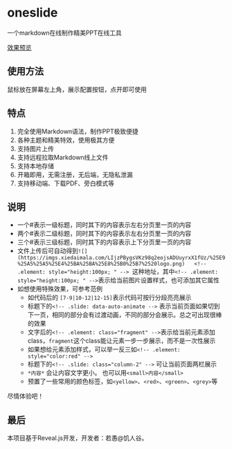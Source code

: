 # oneslide
一个markdown在线制作精美PPT在线工具

[效果预览](https://jirengu.github.io/new-oneslide/dist)

## 使用方法
鼠标放在屏幕左上角，展示配置按钮，点开即可使用

## 特点

1. 完全使用Markdown语法，制作PPT极致便捷
2. 各种主题和精美特效，使用极其方便
3. 支持图片上传
4. 支持远程拉取Markdown线上文件
5. 支持本地存储
6. 开箱即用，无需注册，无后端，无隐私泄漏
7. 支持移动端、下载PDF、旁白模式等

## 说明

- 一个#表示一级标题，同时其下的内容表示左右分页里一页的内容
- 两个#表示二级标题，同时其下的内容表示左右分页里一页的内容
- 三个#表示三级标题，同时其下的内容表示上下分页里一页的内容
- 文件上传后可自动得到`![](https://imgs.xiedaimala.com/LIjzPBygsVKz98q2eojsADUuyrxX1fUz/%25E9%25A5%25A5%25E4%25BA%25BA%25E8%25B0%25B7%2520logo.png)   <!-- .element: style="height:100px; " --> `这种地址，其中`<!-- .element: style="height:100px; " -->`表示给当前图片设置样式，也可添加其它属性
- 如想使用特殊效果，可参考范例
  - 如代码后的 `[7-9|10-12|12-15]`表示代码可按行分段亮亮展示
  - 标题下的`<!-- .slide: data-auto-animate -->` 表示当前页面如果切到下一页，相同的部分会有过渡动画，不同的部分会展示。总之可出现很棒的效果
  - 文字后的`<!-- .element: class="fragment" -->`表示给当前元素添加class，`fragment`这个class能让元素一步一步展示，而不是一次性展示
  - 如果想给元素添加样式，可以举一反三如`<!-- .element: style="color:red" -->`
  - 标题下的`<!-- .slide: class="column-2" -->` 可让当前页面两栏展示
  - `*内容*` 会让内容文字更小。 也可以用`<small>内容</small>`
  - 预置了一些常用的颜色标签，如`<yellow>`、`<red>`、`<green>`、`<grey>`等

尽情体验吧！


## 最后
本项目基于Reveal.js开发，开发者：若愚@饥人谷。
